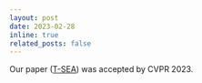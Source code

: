 ```yaml
---
layout: post
date: 2023-02-28
inline: true
related_posts: false
---
```


Our paper ([T-SEA](https://scholar.google.com/citations?view_op=view_citation&hl=zh-CN&user=zjrMFIIAAAAJ&citation_for_view=zjrMFIIAAAAJ:qjMakFHDy7sC)) was accepted by CVPR 2023.
